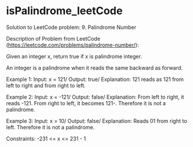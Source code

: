 # isPalindrome_leetCode
Solution to LeetCode problem: 9. Palindrome Number

Description of Problem from LeetCode (https://leetcode.com/problems/palindrome-number/):

  Given an integer x, return true if x is palindrome integer.

  An integer is a palindrome when it reads the same backward as forward.
  
  Example 1:
    Input: x = 121/ 
    Output: true/ 
    Explanation: 121 reads as 121 from left to right and from right to left.
  
  Example 2:
    Input: x = -121/ 
    Output: false/ 
    Explanation: From left to right, it reads -121. From right to left, it becomes 121-. Therefore it is not a palindrome.
  
  Example 3:
    Input: x = 10/ 
    Output: false/ 
    Explanation: Reads 01 from right to left. Therefore it is not a palindrome.
 

  Constraints: -231 <= x <= 231 - 1
